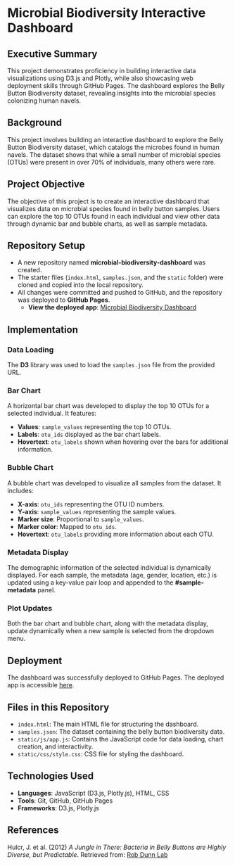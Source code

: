 # Microbial Biodiversity Interactive Dashboard

## Executive Summary
This project demonstrates proficiency in building interactive data visualizations using D3.js and Plotly, while also showcasing web deployment skills through GitHub Pages. The dashboard explores the Belly Button Biodiversity dataset, revealing insights into the microbial species colonizing human navels.

## Background
This project involves building an interactive dashboard to explore the Belly Button Biodiversity dataset, which catalogs the microbes found in human navels. The dataset shows that while a small number of microbial species (OTUs) were present in over 70% of individuals, many others were rare.

## Project Objective
The objective of this project is to create an interactive dashboard that visualizes data on microbial species found in belly button samples. Users can explore the top 10 OTUs found in each individual and view other data through dynamic bar and bubble charts, as well as sample metadata.

## Repository Setup
- A new repository named **microbial-biodiversity-dashboard** was created.
- The starter files (`index.html`, `samples.json`, and the `static` folder) were cloned and copied into the local repository.
- All changes were committed and pushed to GitHub, and the repository was deployed to **GitHub Pages**.
  - **View the deployed app**: [Microbial Biodiversity Dashboard](https://kristinaabramoff.github.io/belly-button-challenge/)

## Implementation

### Data Loading
The **D3** library was used to load the `samples.json` file from the provided URL.

### Bar Chart
A horizontal bar chart was developed to display the top 10 OTUs for a selected individual. It features:
- **Values**: `sample_values` representing the top 10 OTUs.
- **Labels**: `otu_ids` displayed as the bar chart labels.
- **Hovertext**: `otu_labels` shown when hovering over the bars for additional information.

### Bubble Chart
A bubble chart was developed to visualize all samples from the dataset. It includes:
- **X-axis**: `otu_ids` representing the OTU ID numbers.
- **Y-axis**: `sample_values` representing the sample values.
- **Marker size**: Proportional to `sample_values`.
- **Marker color**: Mapped to `otu_ids`.
- **Hovertext**: `otu_labels` providing more information about each OTU.

### Metadata Display
The demographic information of the selected individual is dynamically displayed. For each sample, the metadata (age, gender, location, etc.) is updated using a key-value pair loop and appended to the **#sample-metadata** panel.

### Plot Updates
Both the bar chart and bubble chart, along with the metadata display, update dynamically when a new sample is selected from the dropdown menu.

## Deployment
The dashboard was successfully deployed to GitHub Pages. The deployed app is accessible [here](https://kristinaabramoff.github.io/belly-button-challenge/).

## Files in this Repository
- `index.html`: The main HTML file for structuring the dashboard.
- `samples.json`: The dataset containing the belly button biodiversity data.
- `static/js/app.js`: Contains the JavaScript code for data loading, chart creation, and interactivity.
- `static/css/style.css`: CSS file for styling the dashboard.

## Technologies Used
- **Languages**: JavaScript (D3.js, Plotly.js), HTML, CSS
- **Tools**: Git, GitHub, GitHub Pages
- **Frameworks**: D3.js, Plotly.js

## References
Hulcr, J. et al. (2012) *A Jungle in There: Bacteria in Belly Buttons are Highly Diverse, but Predictable*. Retrieved from: [Rob Dunn Lab](http://robdunnlab.com/projects/belly-button-biodiversity/results-and-data/)

